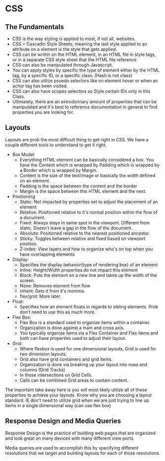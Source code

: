 # CSS

## The Fundamentals

- CSS is the way styling is applied to most, if not all, websites.
- CSS = Cascadin Style Sheets, meaning the last style applied to an attribute on a element is the style that gets applied.
- CSS can be writtin on the HTML element, in an HTML file in style tags, or in a separate CSS style sheet that the HTML file reference
- CSS can also be manipulated through Javascript.
- You can apply styles by specific the type of element either by the HTML tag, by a specific ID, or a specific class. (Hash is not class)
- CSS can also utilize psuedo selectors like on element hover or when an achor tag has been visited.
- CSS can also have scopes selectors so Style certain IDs only in this Class.
- Ultimately, there are an extrodorinary amount of properties that can be manipulated and it's best to reference documentation in general to find properties you are looking for.

## Layouts

Layouts are prob the most difficult thing to get right in CSS. We have a couple different tools to understand to get it right. 

- Box Model
  - Everything HTML element can be basically considered a box. You have the Content which is wrapped by Padding which is wrapped by a Border which is wrapped by Margin.
  - Content is the size of the text/image or basically the width defined on an element.
  - Padding is the space between the content and the border
  - Margin is the space between this HTML element and the next.
- Positioning
  - Static: Not impacted by properties set to adjust the placement of an element.
  - Relative: Positioned relative to it's normal position within the flow of a document. 
  - Fixed: Always stays in same spot in the viewport. Different from static. Doesn't leave a gap in the flow of the document.
  - Absolute: Positioned relative to the nearest positioned ancestor.
  - Sticky: Toggles between relative and fixed based on viewport position.
  - Z-index: View layers and how to organize who's on top when you have overlapping elements
- Display: 
  - Specifies the display behavior(type of rendering box) of an element
  - Inline: Height/Width properties do not impact this element
  - Block: Puts the element on a new line and takes up the width of the screen.
  - None: Removes element from flow
  - inherit: Gets it from it's momma.
  - flex/grid: More later.
- Float:
  - Specifies how an element floats in regards to sibling elements. Prob don't need to use this as much more.
- Flex Box:
  - Flex Box is a standard used to organize items within a container.
  - Organization is done against a main and cross axis.
  - You typically organize items via a Flex Container and Flex items and both can have properties used to adjust their layout.
- Grid: 
  - Where flexbox is used for one dimensional layouts, Grid is used for two dimension layouts. 
  - Grid also have grid containers and grid items.
  - Organization is done via breaking up your layout into rows and columns (Grid Tracks)
  - In those intersections on Grid Cells. 
  - Cells can be combined Grid areas to contain content.

The important take away here is you will most likely utilize all of these properties to achieve your layouts. Know why you are choosing a layout standard. IE don't need to utilize grid when we are just trying to line up items in a single dimensional way (can use flex box)

## Response Design and Media Queries
Response Design is the practice of building web pages that are organized and look great on many devices with many different view ports.

Media queries are used to accomplish this by specifying different resolutions that we target and building layouts for each of those resolutions.



